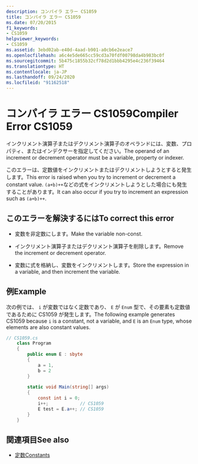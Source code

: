 ```yaml
---
description: コンパイラ エラー CS1059
title: コンパイラ エラー CS1059
ms.date: 07/20/2015
f1_keywords:
- CS1059
helpviewer_keywords:
- CS1059
ms.assetid: 3ebd02ab-e40d-4aad-b901-a0cb6e2eace7
ms.openlocfilehash: a6c4e5de665cc59cd3a70fdf00798da4b983bc0f
ms.sourcegitcommit: 5b475c1855b32cf78d2d1bbb4295e4c236f39464
ms.translationtype: HT
ms.contentlocale: ja-JP
ms.lasthandoff: 09/24/2020
ms.locfileid: "91162518"
---
```

# <a name="compiler-error-cs1059"></a><span data-ttu-id="6933b-103">コンパイラ エラー CS1059</span><span class="sxs-lookup"><span data-stu-id="6933b-103">Compiler Error CS1059</span></span>

<span data-ttu-id="6933b-104">インクリメント演算子またはデクリメント演算子のオペランドには、変数、プロパティ、またはインデクサーを指定してください。</span><span class="sxs-lookup"><span data-stu-id="6933b-104">The operand of an increment or decrement operator must be a variable, property or indexer.</span></span>  
  
 <span data-ttu-id="6933b-105">このエラーは、定数値をインクリメントまたはデクリメントしようとすると発生します。</span><span class="sxs-lookup"><span data-stu-id="6933b-105">This error is raised when you try to increment or decrement a constant value.</span></span> <span data-ttu-id="6933b-106">`(a+b)++`などの式をインクリメントしようとした場合にも発生することがあります。</span><span class="sxs-lookup"><span data-stu-id="6933b-106">It can also occur if you try to increment an expression such as `(a+b)++`.</span></span>  
  
## <a name="to-correct-this-error"></a><span data-ttu-id="6933b-107">このエラーを解決するには</span><span class="sxs-lookup"><span data-stu-id="6933b-107">To correct this error</span></span>  
  
- <span data-ttu-id="6933b-108">変数を非定数にします。</span><span class="sxs-lookup"><span data-stu-id="6933b-108">Make the variable non-const.</span></span>  
  
- <span data-ttu-id="6933b-109">インクリメント演算子またはデクリメント演算子を削除します。</span><span class="sxs-lookup"><span data-stu-id="6933b-109">Remove the increment or decrement operator.</span></span>  
  
- <span data-ttu-id="6933b-110">変数に式を格納し、変数をインクリメントします。</span><span class="sxs-lookup"><span data-stu-id="6933b-110">Store the expression in a variable, and then increment the variable.</span></span>  
  
## <a name="example"></a><span data-ttu-id="6933b-111">例</span><span class="sxs-lookup"><span data-stu-id="6933b-111">Example</span></span>  

 <span data-ttu-id="6933b-112">次の例では、 `i` が変数ではなく定数であり、 `E` が `Enum` 型で、その要素も定数値であるために CS1059 が発生します。</span><span class="sxs-lookup"><span data-stu-id="6933b-112">The following example generates CS1059 because `i` is a constant, not a variable, and `E` is an `Enum` type, whose elements are also constant values.</span></span>  
  
```csharp  
// CS1059.cs  
    class Program  
    {  
        public enum E : sbyte  
        {  
            a = 1,  
            b = 2  
        }  
  
        static void Main(string[] args)  
        {  
            const int i = 0;  
            i++;            // CS1059  
            E test = E.a++; // CS1059  
        }  
    }  
```  
  
## <a name="see-also"></a><span data-ttu-id="6933b-113">関連項目</span><span class="sxs-lookup"><span data-stu-id="6933b-113">See also</span></span>

- [<span data-ttu-id="6933b-114">定数</span><span class="sxs-lookup"><span data-stu-id="6933b-114">Constants</span></span>](../programming-guide/classes-and-structs/constants.md)
